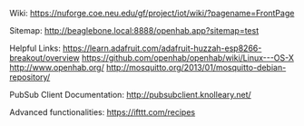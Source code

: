 Wiki: https://nuforge.coe.neu.edu/gf/project/iot/wiki/?pagename=FrontPage

Sitemap:
http://beaglebone.local:8888/openhab.app?sitemap=test

Helpful Links: 
https://learn.adafruit.com/adafruit-huzzah-esp8266-breakout/overview
https://github.com/openhab/openhab/wiki/Linux---OS-X
http://www.openhab.org/
http://mosquitto.org/2013/01/mosquitto-debian-repository/

PubSub Client Documentation:
http://pubsubclient.knolleary.net/

Advanced functionalities: https://ifttt.com/recipes
